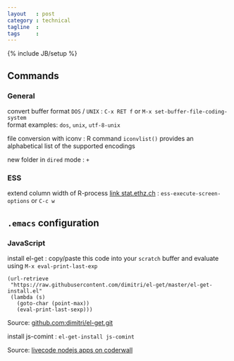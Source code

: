 ```yaml
---
layout   : post
category : technical
tagline  : 
tags     : 
---
```

{% include JB/setup %}

## Commands

### General

convert buffer format `DOS` / `UNIX`
:   `C-x RET f` or `M-x set-buffer-file-coding-system`  
    format examples: `dos`, `unix`, `utf-8-unix`

file conversion with iconv
:   R command `iconvlist()` provides an alphabetical list of the supported encodings

new folder in `dired` mode
:   `+`

### ESS

extend column width of R-process [link stat.ethz.ch](https://stat.ethz.ch/pipermail/ess-help/2009-July/005455.html)
:   `ess-execute-screen-options` or `C-c w`

## `.emacs` configuration

### JavaScript

install el-get
:   copy/paste this code into your `scratch` buffer and evaluate using `M-x eval-print-last-exp`

```
(url-retrieve  
 "https://raw.githubusercontent.com/dimitri/el-get/master/el-get-install.el"  
 (lambda (s)  
   (goto-char (point-max))  
   (eval-print-last-sexp)))
```

Source: [github.com:dimitri/el-get.git](https://github.com/dimitri/el-get/)

install js-comint
:   `el-get-install js-comint`

Source: [livecode nodejs apps on coderwall](https://coderwall.com/p/qvqhkg/livecode-node-js-apps)
